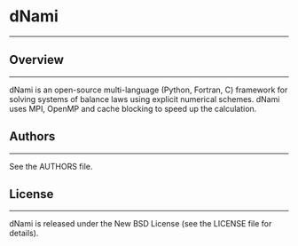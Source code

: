 # dNami
-----

## Overview
--------
dNami is an open-source multi-language (Python, Fortran, C) framework for solving systems of balance laws using explicit numerical schemes. 
dNami uses MPI, OpenMP and cache blocking to speed up the calculation.

## Authors
-------
See the AUTHORS file.

## License
-------
dNami is released under the New BSD License (see the LICENSE file for details).

